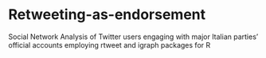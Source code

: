 # Retweeting-as-endorsement
Social Network Analysis of Twitter users engaging with major Italian parties’ official accounts employing rtweet and igraph packages for R
